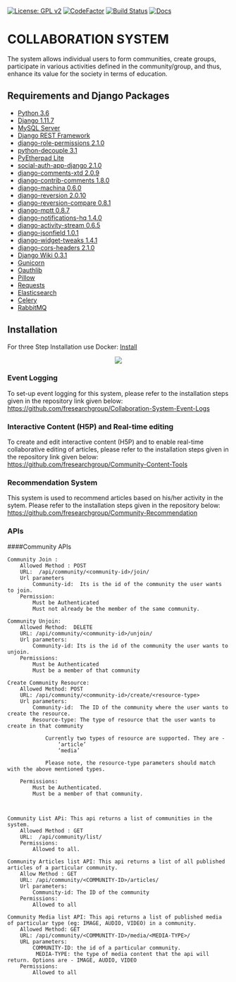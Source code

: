 [![License: GPL v2](https://img.shields.io/badge/License-GPL%20v2-blue.svg)](https://www.gnu.org/licenses/old-licenses/gpl-2.0.en.html)
[![CodeFactor](https://www.codefactor.io/repository/github/fresearchgroup/collaboration-system/badge)](https://www.codefactor.io/repository/github/fresearchgroup/collaboration-system)
[![Build Status](https://travis-ci.org/fresearchgroup/Collaboration-System.svg?branch=master)](https://travis-ci.org/fresearchgroup/Collaboration-System)
[![Docs](https://img.shields.io/badge/Docs-View-blue.svg)](https://fresearchgroup.github.io/docs-collaboration-system/)

# COLLABORATION SYSTEM
The system allows individual users to form communities, create groups, participate in various activities defined in the community/group, and thus, enhance its value for the society in terms of education.

## Requirements and Django Packages
* [Python 3.6](https://python.org/)
* [Django 1.11.7](https://www.djangoproject.com/)
* [MySQL Server](https://www.mysql.com/)
* [Django REST Framework](http://www.django-rest-framework.org/)
* [django-role-permissions 2.1.0](https://djangopackages.org/packages/p/django-role-permissions/)
* [python-decouple 3.1](https://djangopackages.org/packages/p/python-decouple/)
* [PyEtherpad Lite](https://github.com/devjones/PyEtherpadLite)
* [social-auth-app-django 2.1.0](https://djangopackages.org/packages/p/social-app-django/)
* [django-comments-xtd 2.0.9](https://djangopackages.org/packages/p/django-comments-xtd/)
* [django-contrib-comments 1.8.0](https://djangopackages.org/packages/p/django-contrib-comments/)
* [django-machina 0.6.0](https://djangopackages.org/packages/p/django-machina/)
* [django-reversion 2.0.10](https://djangopackages.org/packages/p/django-reversion/)
* [django-reversion-compare 0.8.1](https://djangopackages.org/packages/p/django-reversion-compare/)
* [django-mptt 0.8.7](https://djangopackages.org/packages/p/django-mptt/)
* [django-notifications-hq 1.4.0](https://djangopackages.org/packages/p/django-notifications-hq/)
* [django-activity-stream 0.6.5](https://djangopackages.org/packages/p/django-activity-stream/)
* [django-jsonfield 1.0.1](https://djangopackages.org/packages/p/schinckel-django-jsonfield/)
* [django-widget-tweaks 1.4.1](https://djangopackages.org/packages/p/django-widget-tweaks/)
* [django-cors-headers 2.1.0](https://djangopackages.org/packages/p/django-cors-headers/)
* [Django Wiki 0.3.1](https://djangopackages.org/packages/p/django-wiki/)
* [Gunicorn](https://pypi.org/project/gunicorn/)
* [Oauthlib](https://pypi.org/project/oauthlib/)
* [Pillow](https://pypi.org/project/Pillow/)
* [Requests](https://pypi.org/project/requests/)
* [Elasticsearch](https://pypi.org/project/elasticsearch/)
* [Celery](https://pypi.org/project/django-celery/)
* [RabbitMQ](https://github.com/rabbitmq/rabbitmq-server)

## Installation 

For three Step Installation use Docker: [Install](https://github.com/fresearchgroup/Collaboration-System/blob/n-level/install.md)

<p align="center"><img src="/temp/demo.gif?raw=true"/></p>






### Event Logging
To set-up event logging for this system, please refer to the installation steps given in the repository link given below:
https://github.com/fresearchgroup/Collaboration-System-Event-Logs

### Interactive Content (H5P) and Real-time editing
To create and edit interactive content (H5P) and to enable real-time collaborative editing of articles, please refer to the installation steps given in the repository link given below:
https://github.com/fresearchgroup/Community-Content-Tools

### Recommendation System
This system is used to recommend articles based on his/her activity in the sytem. Please refer to the installation steps given in the repository below:
https://github.com/fresearchgroup/Community-Recommendation

### APIs 

   ####Community APIs

	Community Join :
		Allowed Method : POST
		URL:  /api/community/<community-id>/join/
		Url parameters
			Community-id:  Its is the id of the community the user wants to join. 
		Permission:
			Must be Authenticated
			Must not already be the member of the same community.

	Community Unjoin:
		Allowed Method:  DELETE
		URL: /api/community/<community-id>/unjoin/
		Url parameters:
			Community-id: Its is the id of the community the user wants to unjoin. 
		Permissions:
			Must be Authenticated
			Must be a member of that community 

	Create Community Resource:
		Allowed Method: POST
		URL: /api/community/<community-id>/create/<resource-type>
		Url parameters:
			Community-id:  The ID of the community where the user wants to create the resource.
			Resource-type: The type of resource that the user wants to create in that community 
				
				Currently two types of resource are supported. They are -
					‘article’
					‘media’

				Please note, the resource-type parameters should match with the above mentioned types.

		Permissions:
			Must be Authenticated.
			Must be a member of that community.



	Community List APi: This api returns a list of communities in the system.
		Allowed Method : GET
		URL:  /api/community/list/
	 	Permissions: 
			Allowed to all.

	Community Articles list API: This api returns a list of all published articles of a particular community.
		Allow Method : GET
		URL: /api/community/<COMMUNITY-ID>/articles/
		Url parameters: 
			Community-id: The ID of the community
		Permissions:
			Allowed to all

	Community Media list API: This api returns a list of published media of particular type (eg: IMAGE, AUDIO, VIDEO) in a community.
		Allowed Method: GET
		URL: /api/community/<COMMUNITY-ID>/media/<MEDIA-TYPE>/
		URL parameters:
			COMMUNITY-ID: the id of a particular community.
			 MEDIA-TYPE: the type of media content that the api will return. Options are - IMAGE, AUDIO, VIDEO
		Permissions: 
			Allowed to all



